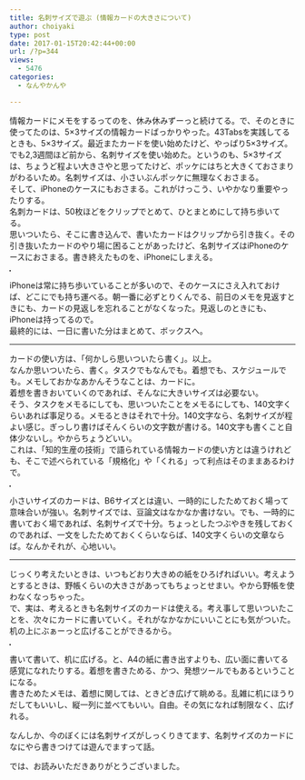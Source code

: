 ```yaml
---
title: 名刺サイズで遊ぶ (情報カードの大きさについて)
author: choiyaki
type: post
date: 2017-01-15T20:42:44+00:00
url: /?p=344
views:
  - 5476
categories:
  - なんやかんや

---
```

情報カードにメモをするってのを、休み休みずーっと続けてる。で、そのときに使ってたのは、5×3サイズの情報カードばっかりやった。43Tabsを実践してるときも、5×3サイズ。最近またカードを使い始めたけど、やっぱり5×3サイズ。  
でも2,3週間ほど前から、名刺サイズを使い始めた。というのも、5×3サイズは、ちょうど程よい大きさやと思ってたけど、ポッケにはちと大きくておさまりがわるいため。名刺サイズは、小さいぶんポッケに無理なくおさまる。  
そして、iPhoneのケースにもおさまる。これがけっこう、いやかなり重要やったりする。  
名刺カードは、50枚ほどをクリップでとめて、ひとまとめにして持ち歩いてる。  
思いついたら、そこに書き込んで、書いたカードはクリップから引き抜く。その引き抜いたカードのやり場に困ることがあったけど、名刺サイズはiPhoneのケースにおさまる。書き終えたものを、iPhoneにしまえる。

<a href="https://www.flickr.com/photos/57988299@N08/31468152154" target="_blank" rel="nofollow"><img src="https://i1.wp.com/farm1.static.flickr.com/418/31468152154_46b4290294.jpg?w=660" alt="" title="IMG_3404 by choiyaki, on Flickr" style="border: 1px solid black;" data-recalc-dims="1" /></a>

iPhoneは常に持ち歩いていることが多いので、そのケースにさえ入れておけば、どこにでも持ち運べる。朝一番に必ずとりくんでる、前日のメモを見返すときにも、カードの見返しを忘れることがなくなった。見返しのときにも、iPhoneは持ってるので。  
最終的には、一日に書いた分はまとめて、ボックスへ。

* * *

カードの使い方は、「何かしら思いついたら書く」。以上。  
なんか思いついたら、書く。タスクでもなんでも。着想でも、スケジュールでも。メモしておかなあかんそうなことは、カードに。  
着想を書きおいていくのであれば、そんなに大きいサイズは必要ない。  
そう、タスクをメモるにしても、思いついたことをメモるにしても、140文字くらいあれば事足りる。メモるときはそれで十分。140文字なら、名刺サイズが程よい感じ。ぎっしり書けばそんくらいの文字数が書ける。140文字も書くこと自体少ないし。やからちょうどいい。  
これは、「知的生産の技術」で語られている情報カードの使い方とは違うけれども、そこで述べられている「規格化」や「くれる」って利点はそのままあるわけで。

<a href="https://www.flickr.com/photos/57988299@N08/32270813396" target="_blank" rel="nofollow"><img src="https://i2.wp.com/farm1.static.flickr.com/477/32270813396_463c88b0fe.jpg?w=660" alt="" title="IMG_3403 by choiyaki, on Flickr" style="border: 1px solid black;" data-recalc-dims="1" /></a>

小さいサイズのカードは、B6サイズとは違い、一時的にしたためておく場って意味合いが強い。名刺サイズでは、豆論文はなかなか書けない。でも、一時的に書いておく場であれば、名刺サイズで十分。ちょっとしたつぶやきを残しておくのであれば、一文をしたためておくくらいならば、140文字くらいの文章ならば。なんかそれが、心地いい。

* * *

じっくり考えたいときは、いつもどおり大きめの紙をひろげればいい。考えようとするときは、野帳くらいの大きさがあってもちょっとせまい。やから野帳を使わなくなっちゃった。  
で、実は、考えるときも名刺サイズのカードは使える。考え事して思いついたことを、次々にカードに書いていく。それがなかなかにいいことにも気がついた。  
机の上にぶぁーっと広げることができるから。

<a href="https://www.flickr.com/photos/57988299@N08/31468150174" target="_blank" rel="nofollow"><img src="https://i1.wp.com/farm1.static.flickr.com/612/31468150174_ace54cd18c.jpg?w=660" alt="" title="IMG_3402 by choiyaki, on Flickr" style="border: 1px solid black;" data-recalc-dims="1" /></a>

書いて書いて、机に広げる。と、A4の紙に書き出すよりも、広い面に書いてる感覚になれたりする。着想を書きためる、かつ、発想ツールでもあるということになる。  
書きためたメモは、着想に関しては、ときどき広げて眺める。乱雑に机にほうりだしてもいいし、縦一列に並べてもいい。自由。その気になれば制限なく、広げれる。

なんしか、今のぼくには名刺サイズがしっくりきてます、名刺サイズのカードになにやら書きつけては遊んでますって話。

では、お読みいただきありがとうございました。